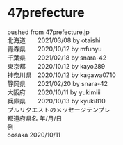 # 47prefecture
pushed from 47prefecture.jp  
北海道　　2021/03/08 by otaishi  
青森県　　2020/10/12 by mfunyu  
千葉県　　2021/02/18 by snara-42  
東京都　　2020/10/12 by kayo289  
神奈川県　2020/10/12 by kagawa0710  
静岡県　　2021/02/20 by snara-42  
大阪府　　2020/10/11 by yukimiii  
兵庫県　　2020/10/13 by kyuki810  
プルリクエストのメッセージテンプレ  
都道府県名 年/月/日  
例  
oosaka 2020/10/11
